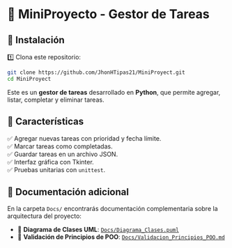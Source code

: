 # 📝 MiniProyecto - Gestor de Tareas

## 🚀 Instalación  
1️⃣ Clona este repositorio:  
   ```bash
   git clone https://github.com/JhonHTipas21/MiniProyect.git
   cd MiniProyect
   ```

Este es un **gestor de tareas** desarrollado en **Python**, que permite agregar, listar, completar y eliminar tareas.  

## 📌 Características  
✅ Agregar nuevas tareas con prioridad y fecha límite.  
✅ Marcar tareas como completadas.  
✅ Guardar tareas en un archivo JSON.  
✅ Interfaz gráfica con Tkinter.  
✅ Pruebas unitarias con `unittest`.  

## 📂 Documentación adicional

En la carpeta `Docs/` encontrarás documentación complementaria sobre la arquitectura del proyecto:

- 📄 **Diagrama de Clases UML**: [`Docs/Diagrama_Clases.puml`](Docs/Diagrama_Clases.puml)
- 📖 **Validación de Principios de POO**: [`Docs/Validacion_Principios_POO.md`](Docs/Validacion_Principios_POO.md)
